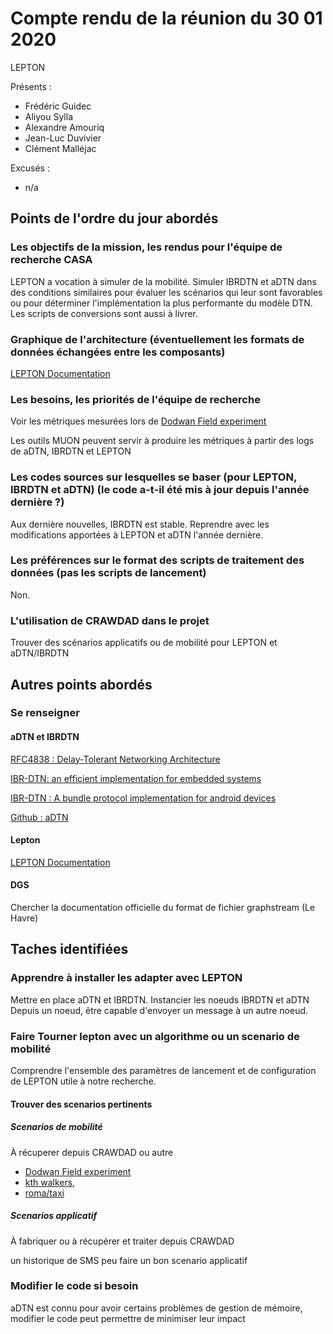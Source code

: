 # Compte rendu de la réunion du 30 01 2020

LEPTON

Présents :

- Frédéric Guidec
- Aliyou Sylla
- Alexandre Amouriq
- Jean-Luc Duvivier
- Clément Malléjac

Excusés :

- n/a

## Points de l'ordre du jour abordés
### Les objectifs de la mission, les rendus pour l'équipe de recherche CASA

LEPTON a vocation à simuler de la mobilité.
Simuler IBRDTN et aDTN dans des conditions similaires pour évaluer les scénarios qui leur sont favorables ou pour déterminer l'implémentation la plus performante du modèle DTN.
Les scripts de conversions sont aussi à livrer.

### Graphique de l'architecture (éventuellement les formats de données échangées entre les composants)

[LEPTON Documentation](https://casa-irisa.univ-ubs.fr/lepton/doc/howtos/emulated_nodes.html)

### Les besoins, les priorités de l'équipe de recherche

Voir les métriques mesurées lors de [Dodwan Field experiment](https://casa-irisa.univ-ubs.fr/dodwan/field_expe_2018_01.html)

Les outils MUON peuvent servir à produire les métriques à partir des logs de aDTN, IBRDTN et LEPTON

### Les codes sources sur lesquelles se baser (pour LEPTON, IBRDTN et aDTN) (le code a-t-il été mis à jour depuis l'année dernière ?)

Aux dernière nouvelles, IBRDTN est stable.
Reprendre avec les modifications apportées à LEPTON et aDTN l'année dernière.

### Les préférences sur le format des scripts de traitement des données (pas les scripts de lancement)

Non.

### L'utilisation de CRAWDAD dans le projet

Trouver des scénarios applicatifs ou de mobilité pour LEPTON et aDTN/IBRDTN

## Autres points abordés

### Se renseigner

#### aDTN et IBRDTN

[RFC4838 : Delay-Tolerant Networking Architecture](https://tools.ietf.org/html/rfc4838)

[IBR-DTN: an efficient implementation for embedded systems](https://acm.ezproxy.univ-ubs.fr/doi/abs/10.1145/1409985.1410008)

[IBR-DTN : A bundle protocol implementation for android devices](https://acm.ezproxy.univ-ubs.fr/doi/abs/10.1145/2348543.2348606)

[Github : aDTN](https://github.com/SeNDA-UAB/aDTN-platform)

#### Lepton

[LEPTON Documentation](https://casa-irisa.univ-ubs.fr/lepton/doc/)

#### DGS

Chercher la documentation officielle du format de fichier graphstream (Le Havre)

## Taches identifiées

### Apprendre à installer les adapter avec LEPTON

Mettre en place aDTN et IBRDTN.
Instancier les noeuds IBRDTN et aDTN
Depuis un noeud, être capable d'envoyer un message à un autre noeud.

### Faire Tourner lepton avec un algorithme ou un scenario de mobilité

Comprendre l'ensemble des paramètres de lancement et de configuration de LEPTON utile à notre recherche.

#### Trouver des scenarios pertinents

##### Scenarios de mobilité

À récuperer depuis CRAWDAD ou autre
- [Dodwan Field experiment](https://casa-irisa.univ-ubs.fr/dodwan/field_expe_2018_01.html)
- [kth walkers](https://crawdad.org/kth/walkers/20140505/),
- [roma/taxi](https://crawdad.org/roma/taxi/20140717/)

##### Scenarios applicatif

À fabriquer ou à récupérer et traiter depuis CRAWDAD

un historique de SMS peu faire un bon scenario applicatif

### Modifier le code si besoin

aDTN est connu pour avoir certains problèmes de gestion de mémoire, modifier le code peut permettre de minimiser leur impact
